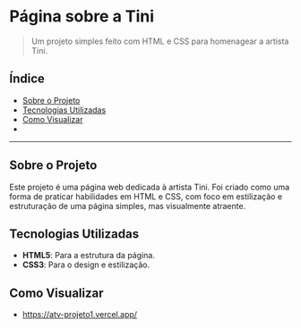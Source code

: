 # Página sobre a Tini

> Um projeto simples feito com HTML e CSS para homenagear a artista Tini.

## Índice

- [Sobre o Projeto](#sobre-o-projeto)
- [Tecnologias Utilizadas](#tecnologias-utilizadas)
- [Como Visualizar](#como-visualizar)
- 
---

## Sobre o Projeto

Este projeto é uma página web dedicada à artista Tini. Foi criado como uma forma de praticar habilidades em HTML e CSS, com foco em estilização e estruturação de uma página simples, mas visualmente atraente.

## Tecnologias Utilizadas

- **HTML5**: Para a estrutura da página.  
- **CSS3**: Para o design e estilização.

## Como Visualizar

- https://atv-projeto1.vercel.app/

  
